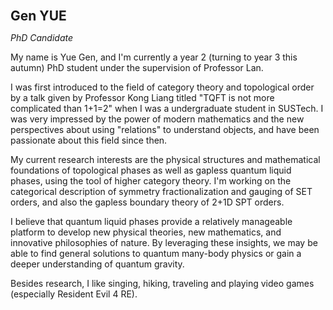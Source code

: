 <span style="font-size:1.5em;"> **Gen YUE** </span>

_PhD Candidate_

My name is Yue Gen, and I'm currently a year 2 (turning to year 3 this autumn) PhD student under the supervision of Professor Lan.

I was first introduced to the field of category theory and topological order by a talk given by Professor Kong Liang titled "TQFT is not more complicated than 1+1=2" when I was a undergraduate student in SUSTech. I was very impressed by the power of modern mathematics and the new perspectives about using "relations" to understand objects, and have been passionate about this field since then.

My current research interests are the physical structures and mathematical foundations of topological phases as well as gapless quantum liquid phases, using the tool of higher category theory. I'm working on the categorical description of symmetry fractionalization and gauging of SET orders, and also the gapless boundary theory of 2+1D SPT orders.

I believe that quantum liquid phases provide a relatively manageable platform to develop new physical theories, new mathematics, and innovative philosophies of nature. By leveraging these insights, we may be able to find general solutions to quantum many-body physics or gain a deeper understanding of quantum gravity.

Besides research, I like singing, hiking, traveling and playing video games (especially Resident Evil 4 RE).

